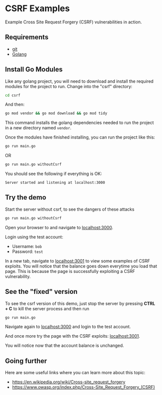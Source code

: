 # CSRF Examples

Example Cross Site Request Forgery (CSRF) vulnerabilities in action.


## Requirements

* [git](https://git-scm.com/downloads)
* [Golang](https://golang.org/)


## Install Go Modules

Like any golang project, you will need to download and install the required modules for the project to run. Change into the "csrf" directory:
```bash
cd csrf
```

And then:
```bash
go mod vendor && go mod download && go mod tidy
```
This command installs the golang dependencies needed to run the project in a new directory named `vendor`.

Once the modules have finished installing, you can run the project like this:
```bash
go run main.go
```
OR
```bash
go run main.go withoutCsrf
```

You should see the following if everything is OK:
```
Server started and listening at localhost:3000
```

## Try the demo

Start the server without csrf, to see the dangers of these attacks
```bash
go run main.go withoutCsrf
```
Open your browser to and navigate to [localhost:3000](http://localhost:3000).

Login using the test account:
* Username: `bob`
* Password: `test`

In a new tab, navigate to [localhost:3001](http://localhost:3001) to view some examples of CSRF exploits. You will notice that the balance goes down everytime you load that page. This is because the page is successfully exploiting a CSRF vulnerability.


## See the "fixed" version

To see the csrf version of this demo, just stop the server by pressing __CTRL + C__ to kill the server process and then run
```bash
go run main.go
```

Navigate again to [localhost:3000](http://localhost:3000) and login to the test account.

And once more try the page with the CSRF exploits: [localhost:3001](http://localhost:3001).

You will notice now that the account balance is unchanged.


## Going further

Here are some useful links where you can learn more about this topic:
* https://en.wikipedia.org/wiki/Cross-site_request_forgery
* https://www.owasp.org/index.php/Cross-Site_Request_Forgery_(CSRF)
